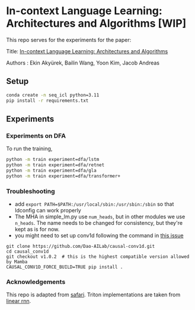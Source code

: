 # In-context Language Learning: Architectures and Algorithms [WIP]

This repo serves for the experiments for the paper:

Title: [In-context Language Learning: Architectures and Algorithms](/)

Authors : Ekin Akyürek, Bailin Wang, Yoon Kim, Jacob Andreas


## Setup

```bash
conda create -n seq_icl python=3.11
pip install -r requirements.txt
```

## Experiments


### Experiments on DFA

To run the training,
```bash
python -m train experiment=dfa/lstm
python -m train experiment=dfa/retnet
python -m train experiment=dfa/gla
python -m train experiment=dfa/transformer+
```

### Troubleshooting

* add `export PATH=$PATH:/usr/local/sbin:/usr/sbin:/sbin` so that ldconfig can work properly
* The MHA in simple\_lm.py use `num_heads`, but in other modules we use `n_heads`. The name needs to be changed for consistency, but they're kept as is for now.
* you might need to set up conv1d following the command in [this issue](https://github.com/state-spaces/mamba/issues/55)
```
git clone https://github.com/Dao-AILab/causal-conv1d.git
cd causal_conv1d
git checkout v1.0.2  # this is the highest compatible version allowed by Mamba
CAUSAL_CONV1D_FORCE_BUILD=TRUE pip install .
```

### Acknowledgements

This repo is adapted from [safari](https://github.com/HazyResearch/safari/tree/main). Triton implementations are taken from [linear rnn](https://github.com/sustcsonglin/pytorch_linear_rnn).
